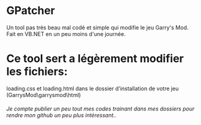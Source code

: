 # GPatcher
Un tool pas très beau mal codé et simple qui modifie le jeu Garry's Mod.
Fait en VB.NET en un peu moins d'une journée.

# Ce tool sert a légèrement modifier les fichiers:
loading.css et loading.html dans le dossier d'installation de votre jeu (GarrysMod\garrysmod\html)

###### Je compte publier un peu tout mes codes trainant dans mes dossiers pour rendre mon github un peu plus intéressant..
